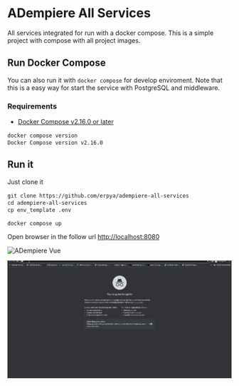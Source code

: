 # ADempiere All Services
All services integrated for run with a docker compose. This is a simple project with compose with all project images.


## Run Docker Compose

You can also run it with `docker compose` for develop enviroment. Note that this is a easy way for start the service with PostgreSQL and middleware.

### Requirements

- [Docker Compose v2.16.0 or later](https://docs.docker.com/compose/install/linux/)

```Shell
docker compose version
Docker Compose version v2.16.0
```

## Run it

Just clone it

```Shell
git clone https://github.com/erpya/adempiere-all-services
cd adempiere-all-services
cp env_template .env
```

```Shell
docker compose up
```

Open browser in the follow url [http://localhost:8080](http://localhost:8080)


![ADempiere Vue](docs/ADempiere_All_Services_Vue.gif)

![ADempiere ZK](docs/ADempiere_All_Services_ZK.gif)
